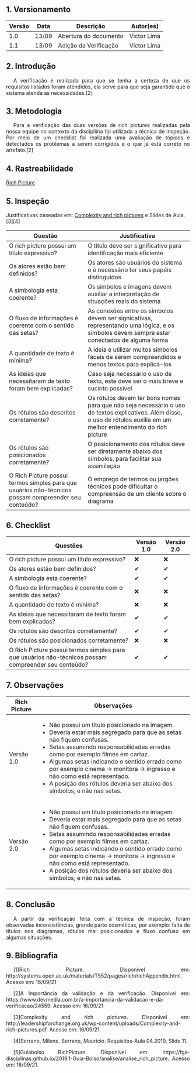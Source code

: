 ## 1. Versionamento

| Versão | Data  | Descrição             | Autor(es)       |
| ------ | ----- | --------------------- | --------------- |
| 1.0    | 13/09 | Abertura do documento | Victor Lima |
| 1.1    | 13/09 | Adição da Verificação | Victor Lima |

## 2. Introdução
<p style="text-align: justify; text-indent: 20px">
A verificação é realizada para que se tenha a certeza de que os requisitos listados foram atendidos, ela serve para que seja garantido que o sistema atenda as necessidades.[2]
</p>

## 3. Metodologia
<p style="text-align: justify; text-indent: 20px">
Para a verificação das duas versões de rich pictures realizadas pela nossa equipe no contexto da discipliina foi utilizada a técnica de inspeção. Por meio de um checklist foi realizada uma avaliação de tópicos e detectados os problemas a serem corrigidos e o que já está correto no artefato.[2]
</p>

## 4. Rastreabilidade

[Rich Picture](https://requisitos-de-software.github.io/2021.1-Ingresso.com/pre_rastreabilidade/rich_picture/)

## 5. Inspeção
Justificativas baseadas em: [Complexity and rich pictures](http://leadershipforchange.org.uk/wp-content/uploads/Complexity-and-rich-pictures.pdf) e Slides de Aula.[3][4]

|Questão|Justificativa
|-------|-------------|
|O rich picture possui um título expressivo?|O título deve ser significativo para identificação mais eficiente|
|Os atores estão bem definidos?|Os atores são usuários do sistema e é necessário ter seus papéis distinguidos|
|A simbologia esta coerente?|Os símbolos e imagens devem auxiliar a interpretação de situações reais do sistema|
|O fluxo de informações é coerente com o sentido das setas?|As conexões entre os símbolos devem ser signicativas, representando uma lógica, e os símbolos devem sempre estar conectados de alguma forma|
|A quantidade de texto é mínima?|A ideia é utilizar muitos símbolos fáceis de serem compreendidos e menos textos para explicá-los|
|As ideias que necessitaram de texto foram bem explicadas?|Caso seja necessário o uso de texto, este deve ser o mais breve e sucinto possível|
|Os rótulos são descritos corretamente?|Os rótulos devem ter bons nomes para que não seja necessário o uso de textos explicativos. Além disso, o uso de rótulos auxilia em um melhor entendimento do rich picture|
|Os rótulos são posicionados corretamente?|O posicionamento dos rótulos deve ser diretamente abaixo dos símbolos, para facilitar sua assimilação|
|O Rich Picture possui termos simples para que usuários não-técnicos possam compreender seu conteúdo?|O emprego de termos ou jargões técnicos pode dificultar o compreensão de um cliente sobre o diagrama|

## 6. Checklist

|Questões|Versão 1.0|Versão 2.0|
|--------|----|----|
|O rich picture possui um título expressivo?|❌|❌|
|Os atores estão bem definidos?|✔|✔|
|A simbologia esta coerente?|✔|✔|
|O fluxo de informações é coerente com o sentido das setas?|❌|❌|
|A quantidade de texto é mínima?|❌|❌|
|As ideias que necessitaram de texto foram bem explicadas?|✔|✔|
|Os rótulos são descritos corretamente?|✔|✔|
|Os rótulos são posicionados corretamente?|❌|❌|
|O Rich Picture possui termos simples para que usuários não-técnicos possam compreender seu conteúdo?|✔|✔|

## 7. Observações

|Rich Picture|Observações|
|------------|-----------|
|Versão 1.0|<ul><li>Não possui um título posicionado na imagem.</li><li>Deveria estar mais segregado para que as setas não fiquem confusas.</li><li>Setas assumindo responsabilidades erradas como por exemplo filmes em cartaz.</li><li>Algumas setas indicando o sentido errado como por exemplo cinema -> monitora -> ingresso e não como está representado.</li><li> A posição dos rótulos deveria ser abaixo dos símbolos, e não nas setas.</ul>|
|Versão 2.0|<ul><li>Não possui um título posicionado na imagem.</li><li>Deveria estar mais segregado para que as setas não fiquem confusas.</li><li>Setas assumindo responsabilidades erradas como por exemplo filmes em cartaz.</li><li>Algumas setas indicando o sentido errado como por exemplo cinema -> monitora -> ingresso e não como está representado.</li><li> A posição dos rótulos deveria ser abaixo dos símbolos, e não nas setas.</ul>|

## 8. Conclusão
<p style="text-align: justify; text-indent: 20px">
A partir da verificação feita com a técnica de inspeção, foram observadas inconsistências, grande parte cosméticas, por exemplo: falta de títulos nos diagramas, rótulos mal posicionados e fluxo confuso em algumas situações.
</p>

## 9. Bibliografia

<p style="text-align: justify; text-indent: 20px">[1]Rich Picture. Disponível em: http://systems.open.ac.uk/materials/T552/pages/rich/richAppendix.html. Acesso em: 16/09/21 </p>

<p style="text-align: justify; text-indent: 20px">[2]A Importância da validação e da verificação. Disponível em: https://www.devmedia.com.br/a-importancia-da-validacao-e-da-verificacao/24559. Acesso em: 16/09/21 </p>

<p style="text-align: justify; text-indent: 20px">[3]Complexity and rich pictures. Disponível em: http://leadershipforchange.org.uk/wp-content/uploads/Complexity-and-rich-pictures.pdf. Acesso em: 16/09/21 </p>

<p style="text-align: justify; text-indent: 20px">[4]Serrano, Milene. Serrano, Mauricio. Requisitos-Aula 04.2019, Slide 11. </p>

<p style="text-align: justify; text-indent: 20px">[5]Guiabolso RichPicture. Disponível em: https://fga-disciplinas.github.io/2019.1-Guia-Bolso/analise/analise_rich_picture. Acesso em: 16/09/21. </p>